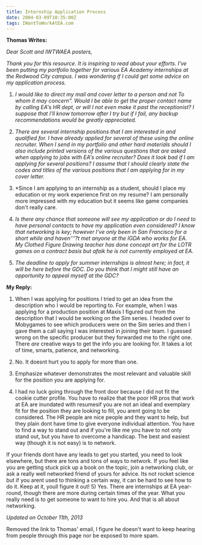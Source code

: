 ```yaml
---
title: Internship Application Process
date: 2004-03-09T10:35:00Z
tags: IWantToWorkAtEA.com
---
```

**Thomas Writes:** 

*Dear Scott and IWTWAEA posters,*

*Thank you for this resource. It is inspiring to read about your efforts. I've been putting my portfolio together for various EA Academy internships at the Redwood City campus. I was wondering if I could get some advice on my application process.*

1. *I would like to direct my mail and cover letter to a person and not To whom it may concern". Would I be able to get the proper contact name by calling EA's HR dept, or will I not even make it past the receptionist? I suppose that I'll know tomorrow after I try but if I fail, any backup recommendations would be greatly appreciated.*

2. *There are several internship positions that I am interested in and qualified for. I have already applied for several of these using the online recruiter. When I send in my portfolio and other hard materials should I also include printed versions of the various questions that are asked when applying to jobs with EA's online recruiter? Does it look bad if I am applying for several positions? I assume that I should clearly state the codes and titles of the various positions that I am applying for in my cover letter.*
 
3. *Since I am applying to an internship as a student, should I place my education or my work experience first on my resume? I am personally more impressed with my education but it seems like game companies don't really care. 

4. *Is there any chance that someone will see my application or do I need to have personal contacts to have my application even considered? I know that networking is key; however I've only been in San Francisco for a short while and haven'''?t met anyone at the IGDA who works for EA. My Clothed Figure Drawing teacher has done concept art for the LOTR games on a contract basis but afaik he is not currently employed at EA.* 

5. *The deadline to apply for summer internships is almost here; in fact, it will be here before the GDC. Do you think that I might still have an opportunity to appeal myself at the GDC?*

**My Reply:** 

1. When I was applying for positions I tried to get an idea from the description who I would be reporting to. For example, when I was applying for a production position at Maxis I figured out from the description that I would be working on the Sim series. I headed over to Mobygames to see which producers were on the Sim series and then I gave them a call saying I was interested in joining their team. I guessed wrong on the specific producer but they forwarded me to the right one. There *are* creative ways to get the info you are looking for. It takes a lot of time, smarts, patience, and networking. 

2. No. It doesnt hurt you to apply for more than one. 

3. Emphasize whatever demonstrates the most relevant and valuable skill for the position you are applying for. 

4. I had no luck going through the front door because I did not fit the cookie cutter profile. You have to realize that the poor HR pros that work at EA are inundated with resumesif you are not an ideal and exemplary fit for the position they are looking to fill, you arent going to be considered. The HR people are nice people and they want to help, but they plain dont have time to give everyone individual attention. You have to find a way to stand out and if you're like me you have to not only stand out, but you have to overcome a handicap. The best and easiest way (though it is not easy) is to network. 

If your friends dont have any leads to get you started, you need to look elsewhere, but there are tons and tons of ways to network. If you feel like you are getting stuck pick up a book on the topic, join a networking club, or ask a really well networked friend of yours for advice. Its not rocket science but if you arent used to thinking a certain way, it can be hard to see how to do it. Keep at it, youll figure it out! 5) Yes. There are internships at EA year-round, though there are more during certain times of the year. What you really need is to get someone to want to hire you. And that is all about networking.

*Updated on October 11th, 2013*

Removed the link to Thomas' email, I figure he doesn't want to keep hearing from people through this page nor be exposed to more spam.

